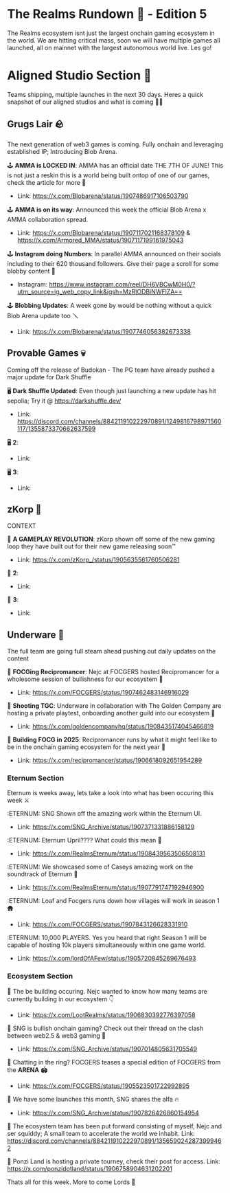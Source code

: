 # The Realms Rundown 🏃 - Edition 5
The Realms ecosystem isnt just the largest onchain gaming ecosystem in the world. We are hitting critical mass, soon we will have multiple games all launched, all on mainnet with the largest autonomous world live. Les go!

# Aligned Studio Section :straight_ruler: 
Teams shipping, multiple launches in the next 30 days. Heres a quick snapshot of our aligned studios and what is coming 🧑‍🍳

## Grugs Lair 🪨
The next generation of web3 games is coming. Fully onchain and leveraging established IP; Introducing Blob Arena.

🕹️ **AMMA is LOCKED IN**: AMMA has an official date THE 7TH OF JUNE! This is not just a reskin this is a world being built ontop of one of our games, check the article for more 📰
- Link: https://x.com/Blobarena/status/1907486917106503790

🕹️ **AMMA is on its way**: Announced this week the official Blob Arena x AMMA collaboration spread.
- Link: https://x.com/Blobarena/status/1907117021168378109 & https://x.com/Armored_MMA/status/1907117199161975043

🕹️ **Instagram doing Numbers**: In parallel AMMA announced on their socials including to their 620 thousand followers. Give their page a scroll for some blobby content 📜
-  Instagram: https://www.instagram.com/reel/DH6VBCwM0H0/?utm_source=ig_web_copy_link&igsh=MzRlODBiNWFlZA==

🕹️ **Blobbing Updates**: A week gone by would be nothing without a quick Blob Arena update too 🪛
- Link: https://x.com/Blobarena/status/1907746056382673338

## Provable Games 💀
Coming off the release of Budokan - The PG team have already pushed a major update for Dark Shuffle 

🖥️ **Dark Shuffle Updated**: Even though just launching a new update has hit sepolia; Try it @ https://darkshuffle.dev/
- Link: https://discord.com/channels/884211910222970891/1249816798971560117/1355873370662637599

🖥️ **2**: 
- Link: 

🖥️ **3**:
- Link: 

## zKorp 🤖 
CONTEXT

🧠 **A GAMEPLAY REVOLUTION**: zKorp shown off some of the new gaming loop they have built out for their new game releasing soon™️
- Link: https://x.com/zKorp_/status/1905635561760506281

🧠 **2**:
- Link: 

🧠 **3**:
- Link: 

## Underware 🦑 
The full team are going full steam ahead pushing out daily updates on the content 

🔫 **FOCGing Recipromancer**: Nejc at FOCGERS hosted Recipromancer for a wholesome session of bullishness for our ecosystem 🫶
- Link: https://x.com/FOCGERS/status/1907462483146916029

🔫 **Shooting TGC**: Underware in collaboration with The Golden Company are hosting a private playtest, onboarding another guild into our ecosystem 👑
- Link: https://x.com/goldencompanyhq/status/1908435174045466819

🔫 **Building FOCG in 2025**: Recipromancer runs by what it might feel like to be in the onchain gaming ecosystem for the next year 🍴
- Link: https://x.com/recipromancer/status/1906618092651954289

### Eternum Section
Eternum is weeks away, lets take a look into what has been occuring this week ⚔️

:ETERNUM: SNG Shown off the amazing work within the Eternum UI.
- Link: https://x.com/SNG_Archive/status/1907371331886158129

:ETERNUM: Eternum Upril???? What could this mean 👀

- Link: https://x.com/RealmsEternum/status/1908439563506508131

:ETERNUM: We showcased some of Caseys amazing work on the soundtrack of Eternum 🎵
- Link: https://x.com/RealmsEternum/status/1907791747192946900

:ETERNUM: Loaf and Focgers runs down how villages will work in season 1 🛖
- Link: https://x.com/FOCGERS/status/1907843126628331910

:ETERNUM: 10,000 PLAYERS. Yes you heard that right Season 1 will be capable of hosting 10k players simultaneously within one game world.
- Link: https://x.com/lordOfAFew/status/1905720845269676493

### Ecosystem Section
👑 The be building occuring. Nejc wanted to know how many teams are currently building in our ecosystem 👇
- Link: https://x.com/LootRealms/status/1906830392776397058

👑 SNG is bullish onchain gaming? Check out their thread on the clash between web2.5 & web3 gaming 🤔
- Link: https://x.com/SNG_Archive/status/1907014805631705549

👑 Chatting in the ring? FOCGERS teases a special edition of FOCGERS from the **ARENA** 🏟️
- Link: https://x.com/FOCGERS/status/1905523501722992895

👑 We have some launches this month, SNG shares the alfa 🔥
- Link: https://x.com/SNG_Archive/status/1907826426860154954

👑 The ecosystem team has been put forward consisting of myself, Nejc and ser squiddy; A small team to accelerate the world we inhabit. 
Link: https://discord.com/channels/884211910222970891/1356590242873999462

👑 Ponzi Land is hosting a private tourney, check their post for access.
Link: https://x.com/ponzidotland/status/1906758904631202201

Thats all for this week. More to come Lords 🫡
